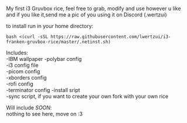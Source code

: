 My first i3 Gruvbox rice, 
feel free to grab, modify and use however u like and if you like it,send me a pic of you using it on Discord (.wertzui)

to install run in your home directory:  
```
bash <(curl -sSL https://raw.githubusercontent.com/lwertzui/i3-franken-gruvbox-rice/master/.netinst.sh)
```

Includes:  
-IBM wallpaper
-polybar config  
-i3 config file  
-picom config  
-xborders config  
-rofi config  
-terminator config
-install sript  
-sync script, if you want to create your own fork with your own rice  

Will include *SOON*:  
nothing to see here, move on :3
